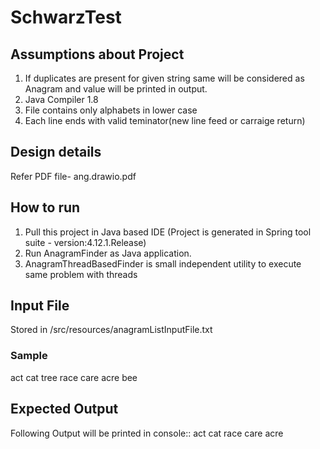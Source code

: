 # SchwarzTest
## Assumptions about Project
1. If duplicates are present for given string same will be considered as Anagram and value will be printed in output.
2. Java Compiler 1.8
3. File contains only alphabets in lower case
4. Each line ends with valid teminator(new line feed or carraige return)

## Design details
Refer PDF file- ang.drawio.pdf

## How to run
1. Pull this project in  Java based IDE (Project is generated in Spring tool suite - version:4.12.1.Release)
2. Run AnagramFinder as Java application.
3. AnagramThreadBasedFinder is small independent utility to execute same problem with threads

## Input File
Stored in /src/resources/anagramListInputFile.txt
### Sample
act
cat
tree
race
care
acre
bee

## Expected Output
Following Output will be printed in console::
act cat
race care acre

